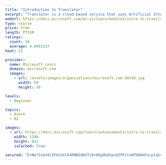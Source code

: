 ```yaml
---
title: "Introduction to Translator"
excerpt: "Translator is a cloud-based service that uses Artificial Intelligence to reliably translate text and documents between languages in near real time. You can add multi-language user experiences to your apps in 90 languages and dialects, along with free text translation with any operating system. Translator also has customizable translation models that can better understand industry-specific terminology or pronouns."
webUrl: https://docs.microsoft.com/en-us/learn/modules/intro-to-translator/
type: course
price: Free
length: PT31M
ratings:
  count: 26
  average: 4.8461537
heat: 51

provider:
  name: Microsoft Learn
  domain: microsoft.com
  images:
    - url: /assets/images/organizations/microsoft.com-50x50.jpg
      width: 50
      height: 50

levels:
  - Beginner

topics:
  - Azure
  - AI

images:
  - url: https://docs.microsoft.com/learn/achievements/intro-to-translator-social.png
    width: 1280
    height: 641
    isCached: true

secured: "E+Nwf3z6n9iSFOvSGlK4RNBddW3Ti8+80gOb4hpnUIPPztvKPEWbHYucptqSvkyp3Vcx4L+d3Bf9xXKE2cqbNKWW6g3UZOqcdq4R2xrDfx9VKRKhqooQq9YY/8q52Hy2agJbaUoaf0c/mnO0e8GgY5J4FX786acigMPkAXGrmCxVx/bdX06LQt3qUmmQUGq1pAZtOI06WnXZmaLcszvPg3OAsWJ55w3nJbDjSRjEzhS5fe3qM9k77HQWbY0wBq6K5UGhoT5l1iJZhybISYPYiWd3D5FXT45jVxcrH56tkGlHZgcvFQD9Lk+snh+PjcoKRX0ephd5Kze2bhqmFIIK64lWCADRnE0chQFYpNW8lQ6oY/WCMwlRimyFsHWBrUVEC1y1EM32JaqS5tEJ1xIiu8749yKQNK0vW9PYVCJjGkQ=;oBbfA6AOCcKSx77ZD7vPWg=="
---
```


